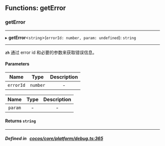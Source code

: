## Functions: getError

### getError


___
▸ **getError**<`string`\>(`errorId: number, param: undefined`): `string`
___



**`zh`** 通过 error id 和必要的参数来获取错误信息。




#### Parameters

| Name | Type | Description |
| :------: | :------: | :------: |
| `errorId` | `number` | - |

| Name | Type | Description |
| :------: | :------: | :------: |
| `param` | - | - |


#### Returns `string` 
___


##### Defined in &nbsp;   [cocos/core/platform/debug.ts:365](https://github.com/cocos-creator/engine/blob/c7bf6b8a9/cocos/core/platform/debug.ts#L365)&nbsp;
